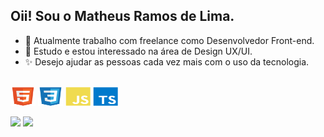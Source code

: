## Oii! Sou o Matheus Ramos de Lima.

- 💼 Atualmente trabalho com freelance como Desenvolvedor Front-end.
- 🎨 Estudo e estou interessado na área de Design UX/UI.
- ✨ Desejo ajudar as pessoas cada vez mais com o uso da tecnologia.

<div style="display: inline_block"><br>
  <img align="center" alt="Language-HTML" height="30" width="40" src="https://raw.githubusercontent.com/devicons/devicon/master/icons/html5/html5-original.svg">
  <img align="center" alt="Language-CSS" height="30" width="40" src="https://raw.githubusercontent.com/devicons/devicon/master/icons/css3/css3-original.svg">
  <img align="center" alt="Language-Js" height="30" width="40" src="https://raw.githubusercontent.com/devicons/devicon/master/icons/javascript/javascript-plain.svg">
  <img align="center" alt="Language-Ts" height="30" width="40" src="https://raw.githubusercontent.com/devicons/devicon/master/icons/typescript/typescript-plain.svg">
</div>

<div><br>
  <img height="180em" src="https://github-readme-stats.vercel.app/api?username=MatheusRamosdeLima&show_icons=true&theme=dracula&include_all_commits=true">
  <img height="180em" src="https://github-readme-stats.vercel.app/api/top-langs/?username=MatheusRamosdeLima">
</div>

<!-- https://github-readme-stats.vercel.app/api?username=MatheusRamosdeLima https://github.com/MatheusRamosdeLima/github-readme-stats
